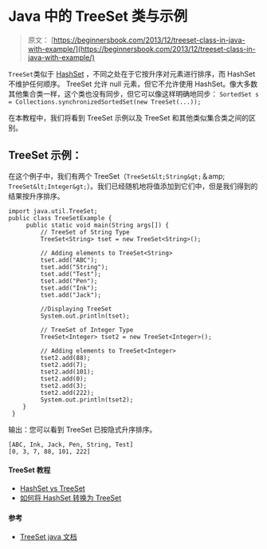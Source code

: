 # Java 中的 TreeSet 类与示例

> 原文： [https://beginnersbook.com/2013/12/treeset-class-in-java-with-example/](https://beginnersbook.com/2013/12/treeset-class-in-java-with-example/)

`TreeSet`类似于 [HashSet](https://beginnersbook.com/2013/12/hashset-class-in-java-with-example/) ，不同之处在于它按升序对元素进行排序，而 HashSet 不维护任何顺序。 TreeSet 允许 null 元素，但它不允许使用 HashSet。像大多数其他集合类一样，这个类也没有同步，但它可以像这样明确地同步： `SortedSet s = Collections.synchronizedSortedSet(new TreeSet(...));`

在本教程中，我们将看到 TreeSet 示例以及 TreeSet 和其他类似集合类之间的区别。

## TreeSet 示例：

在这个例子中，我们有两个 TreeSet（`TreeSet&lt;String&gt;`＆amp; `TreeSet&lt;Integer&gt;`）。我们已经随机地将值添加到它们中，但是我们得到的结果按升序排序。

```
import java.util.TreeSet;
public class TreeSetExample {
     public static void main(String args[]) {
         // TreeSet of String Type
         TreeSet<String> tset = new TreeSet<String>();

         // Adding elements to TreeSet<String>
         tset.add("ABC");
         tset.add("String");
         tset.add("Test");
         tset.add("Pen");
         tset.add("Ink");
         tset.add("Jack");

         //Displaying TreeSet
         System.out.println(tset);

         // TreeSet of Integer Type
         TreeSet<Integer> tset2 = new TreeSet<Integer>();

         // Adding elements to TreeSet<Integer>
         tset2.add(88);
         tset2.add(7);
         tset2.add(101);
         tset2.add(0);
         tset2.add(3);
         tset2.add(222);
         System.out.println(tset2);
    }
 }
```

输出：您可以看到 TreeSet 已按隐式升序排序。

```
[ABC, Ink, Jack, Pen, String, Test]
[0, 3, 7, 88, 101, 222]
```

#### TreeSet 教程

*   [HashSet vs TreeSet](https://beginnersbook.com/2014/08/difference-between-hashset-and-treeset/)
*   [如何将 HashSet 转换为 TreeSet](https://beginnersbook.com/2014/08/how-to-convert-a-hashset-to-a-treeset/)

#### 参考

*   [TreeSet java 文档](https://docs.oracle.com/javase/7/docs/api/java/util/TreeSet.html)